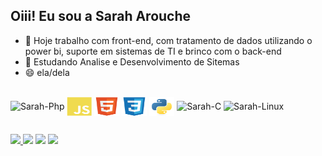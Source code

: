 ## Oiii! Eu sou a Sarah Arouche

- 🔭 Hoje trabalho com front-end, com tratamento de dados utilizando o power bi, suporte em sistemas de TI e brinco com o back-end 
- 🌱 Estudando Analise e Desenvolvimento de Sitemas
- 😄 ela/dela

<div style="display: inline_block"><br>
  
  <img align="center" alt="Sarah-Php" height="40" width="40" src="https://cdn.jsdelivr.net/gh/devicons/devicon@latest/icons/php/php-original.svg">        
  <img align="center" alt="Sarah-Js" height="30" width="40" src="https://raw.githubusercontent.com/devicons/devicon/master/icons/javascript/javascript-plain.svg">
  <img align="center" alt="Sarah-HTML" height="30" width="40" src="https://raw.githubusercontent.com/devicons/devicon/master/icons/html5/html5-original.svg">
  <img align="center" alt="Sarah-CSS" height="30" width="40" src="https://raw.githubusercontent.com/devicons/devicon/master/icons/css3/css3-original.svg">
  <img align="center" alt="Sarah-Python" height="30" width="40" src="https://raw.githubusercontent.com/devicons/devicon/master/icons/python/python-original.svg">
  <img align="center" alt="Sarah-C" height="30" width="40" src="https://cdn.jsdelivr.net/gh/devicons/devicon@latest/icons/c/c-original.svg">
  <img align="center" alt="Sarah-Linux" height="30" width="40" src="https://cdn.jsdelivr.net/gh/devicons/devicon@latest/icons/linux/linux-original.svg">       
</div>

##

<div> 
  <a href="https://instagram.com/arowche" target="_blank"><img src="https://img.shields.io/badge/-Instagram-%23E4405F?style=for-the-badge&logo=instagram&logoColor=white" target="_blank">   </a>
  <a href="https://discord.gg/arowche" target="_blank"><img src="https://img.shields.io/badge/Discord-7289DA?style=for-the-badge&logo=discord&logoColor=white" target="_blank"></a> 
  <a href = "mailto:sarah.arowche@gmail.com"><img src="https://img.shields.io/badge/-Gmail-%23333?style=for-the-badge&logo=gmail&logoColor=white" target="_blank"></a>
  <a href="https://www.linkedin.com/in/r" target="_blank"><img src="https://img.shields.io/badge/-LinkedIn-%230077B5?style=for-the-badge&logo=linkedin&logoColor=white" target="_blank"></a> 
  
</div>

